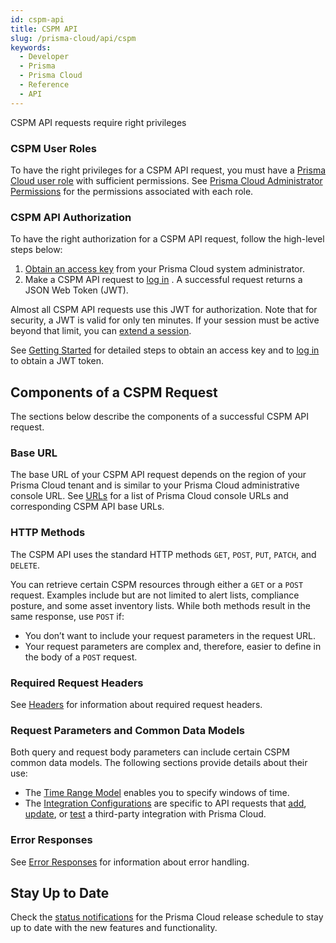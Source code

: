 ```yaml
---
id: cspm-api
title: CSPM API
slug: /prisma-cloud/api/cspm
keywords:
  - Developer
  - Prisma
  - Prisma Cloud
  - Reference
  - API
---
```


CSPM API requests require right privileges

### CSPM User Roles

To have the right privileges for a CSPM API request, you must have a [Prisma Cloud user role](https://docs.paloaltonetworks.com/prisma/prisma-cloud/prisma-cloud-admin/manage-prisma-cloud-administrators/prisma-cloud-administrator-roles.html) with sufficient permissions. See [Prisma Cloud Administrator Permissions](https://docs.paloaltonetworks.com/prisma/prisma-cloud/prisma-cloud-admin/manage-prisma-cloud-administrators/prisma-cloud-admin-permissions.html) for the permissions associated with each role.

### CSPM API Authorization

To have the right authorization for a CSPM API request, follow the high-level steps below:

1. [Obtain an access key](https://docs.paloaltonetworks.com/prisma/prisma-cloud/prisma-cloud-admin/manage-prisma-cloud-administrators/create-access-keys.html) from your Prisma Cloud system administrator.
2. Make a CSPM API request to [log in](/cspm/api/app-login) . A successful request returns a JSON Web Token (JWT).

Almost all CSPM API requests use this JWT for authorization.
Note that for security, a JWT is valid for only ten minutes. If your session must be active beyond that limit, you can [extend a session](/cspm/api/extend-session).

See [Getting Started](/docs/cloud/cspm/cspm-gs) for detailed steps to obtain an access key and to [log in](/cspm/api/app-login) to obtain a JWT token.

## Components of a CSPM Request

The sections below describe the components of a successful CSPM API request.

### Base URL

The base URL of your CSPM API request depends on the region of your Prisma Cloud tenant and is similar to your Prisma Cloud administrative console URL. See [URLs](/prisma-cloud/api/cspm/api-urls) for a list of Prisma Cloud console URLs and corresponding CSPM API base URLs.

### HTTP Methods

The CSPM API uses the standard HTTP methods `GET`, `POST`, `PUT`, `PATCH`, and `DELETE`.

You can retrieve certain CSPM resources through either a `GET` or a `POST` request. Examples include but are not limited to alert lists, compliance posture, and some asset inventory lists. While both methods result in the same response, use `POST` if:

- You don’t want to include your request parameters in the request URL.
- Your request parameters are complex and, therefore, easier to define in the body of a `POST` request.

### Required Request Headers

See [Headers](/prisma-cloud/api/cspm/api-headers) for information about required request headers.

### Request Parameters and Common Data Models

Both query and request body parameters can include certain CSPM common data models. The following sections provide details about their use:

- The [Time Range Model](/prisma-cloud/api/cspm/api-time-range-model) enables you to specify windows of time.
- The [Integration Configurations](/prisma-cloud/api/cspm/api-integration-config) are specific to API requests that [add](/cspm/api/save-integration), [update](/cspm/api/update-integration), or [test](/cspm/api/test-integration) a third-party integration with Prisma Cloud.

### Error Responses

See [Error Responses](/prisma-cloud/api/cspm/api-errors) for information about error handling.

## Stay Up to Date

Check the [status notifications](https://status.paloaltonetworks.com/) for the Prisma Cloud release schedule to stay up to date with the new features and functionality.
